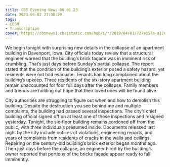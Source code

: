 ```yaml
---
title: CBS Evening News 06.01.23
date: 2023-06-02 21:38:29
tags:
- CBSN
- Transcription
cover: https://cbsnews1.cbsistatic.com/hub/i/r/2019/04/01/727e357a-a126-4138-a2c5-4d3222669d57/thumbnail/640x360/3ff2761028dc5c65cc4f07acd54bcd5c/cbsn2-logo-1920x1080.jpg
---
```

We begin tonight with surprising new details in the collapse of an apartment building in Davenport, Iowa. City officials today review that a structural engineer warned that the building’s brick façade was in imminent risk of crumbling. That’s just days before Sunday’s partial collapse. The report stated that the condition of the building’s exterior posed a safety hazard, yet residents were not told evacuate. Tenants had long complained about the building’s upkeep. Three residents of the six-story apartment building remain unaccounted for four full days after the collapse. Family members and friends are holding out hope that their loved ones will be found alive. 

City authorities are struggling to figure out when and how to demolish this building. Despite the destruction you see behind me and multiple complaints, the building had passed several inspections. The city’s chief building official signed off on at least one of those inspections and resigned yesterday. Tonight, the six-floor building remains cordoned off from the public, with three individuals presumed inside. Documents released last night by the city include notices of violations, engineering reports, and years of complaints from residents of cracks in the walls and ceilings. Repairing on the century-old building’s brick exterior began months ago. Then just days before the collapse, an engineer hired by the building’s owner reported that portions of the bricks façade appear ready to fall imminently. 
